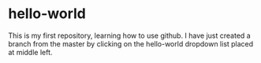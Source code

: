 # hello-world
This is my first repository, learning how to use github.
I have just created a branch from the master by clicking on the hello-world dropdown list placed at middle left.
